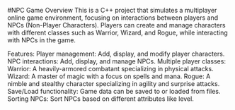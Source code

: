 #NPC Game
Overview
This is a C++ project that simulates a multiplayer online game environment, focusing on interactions between players and NPCs (Non-Player Characters). Players can create and manage characters with different classes such as Warrior, Wizard, and Rogue, while interacting with NPCs in the game.

Features:
Player management: Add, display, and modify player characters.
NPC interactions: Add, display, and manage NPCs.
Multiple player classes:
Warrior: A heavily-armored combatant specializing in physical attacks.
Wizard: A master of magic with a focus on spells and mana.
Rogue: A nimble and stealthy character specializing in agility and surprise attacks.
Save/Load functionality: Game data can be saved to or loaded from files.
Sorting NPCs: Sort NPCs based on different attributes like level.
